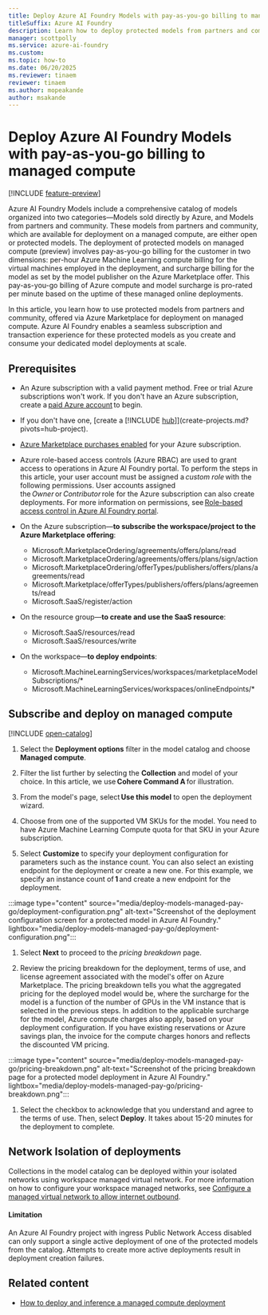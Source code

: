 ```yaml
---
title: Deploy Azure AI Foundry Models with pay-as-you-go billing to managed compute
titleSuffix: Azure AI Foundry
description: Learn how to deploy protected models from partners and community on Azure AI Foundry managed compute and understand how pay-as-you-go surcharge billing works.
manager: scottpolly
ms.service: azure-ai-foundry
ms.custom:
ms.topic: how-to
ms.date: 06/20/2025
ms.reviewer: tinaem
reviewer: tinaem
ms.author: mopeakande
author: msakande
---
```


# Deploy Azure AI Foundry Models with pay-as-you-go billing to managed compute

[!INCLUDE [feature-preview](../includes/feature-preview.md)]

Azure AI Foundry Models include a comprehensive catalog of models organized into two categories—Models sold directly by Azure, and Models from partners and community. These models from partners and community, which are available for deployment on a managed compute, are either open or protected models. The deployment of protected models on managed compute (preview) involves pay-as-you-go billing for the customer in two dimensions: per-hour Azure Machine Learning compute billing for the virtual machines employed in the deployment, and surcharge billing for the model as set by the model publisher on the Azure Marketplace offer. This pay-as-you-go billing of Azure compute and model surcharge is pro-rated per minute based on the uptime of these managed online deployments.

In this article, you learn how to use protected models from partners and community, offered via Azure Marketplace for deployment on managed compute. Azure AI Foundry enables a seamless subscription and transaction experience for these protected models as you create and consume your dedicated model deployments at scale.

## Prerequisites

- An Azure subscription with a valid payment method. Free or trial Azure subscriptions won't work. If you don't have an Azure subscription, create a [paid Azure account](https://azure.microsoft.com/pricing/purchase-options/pay-as-you-go) to begin.

- If you don't have one, [create a [!INCLUDE [hub](../includes/hub-project-name.md)]](create-projects.md?pivots=hub-project).

- [Azure Marketplace purchases enabled](/azure/cost-management-billing/manage/enable-marketplace-purchases) for your Azure subscription.

- Azure role-based access controls (Azure RBAC) are used to grant access to operations in Azure AI Foundry portal. To perform the steps in this article, your user account must be assigned a *custom role* with the following permissions. User accounts assigned the *Owner* or *Contributor* role for the Azure subscription can also create deployments. For more information on permissions, see [Role-based access control in Azure AI Foundry portal](/azure/ai-foundry/concepts/rbac-azure-ai-foundry).


- On the Azure subscription—**to subscribe the workspace/project to the Azure Marketplace offering**:

  - Microsoft.MarketplaceOrdering/agreements/offers/plans/read
  - Microsoft.MarketplaceOrdering/agreements/offers/plans/sign/action
  - Microsoft.MarketplaceOrdering/offerTypes/publishers/offers/plans/agreements/read
  - Microsoft.Marketplace/offerTypes/publishers/offers/plans/agreements/read
  - Microsoft.SaaS/register/action

- On the resource group—**to create and use the SaaS resource**:

  - Microsoft.SaaS/resources/read
  - Microsoft.SaaS/resources/write

- On the workspace—**to deploy endpoints**:

  - Microsoft.MachineLearningServices/workspaces/marketplaceModelSubscriptions/*
  - Microsoft.MachineLearningServices/workspaces/onlineEndpoints/*

## Subscribe and deploy on managed compute

[!INCLUDE [open-catalog](../includes/open-catalog.md)]

1. Select the **Deployment options** filter in the model catalog and choose **Managed compute**.

1. Filter the list further by selecting the **Collection** and model of your choice. In this article, we use **Cohere Command A** for illustration.

1. From the model's page, select **Use this model** to open the deployment wizard.

1. Choose from one of the supported VM SKUs for the model. You need to have Azure Machine Learning Compute quota for that SKU in your Azure subscription.

1. Select **Customize** to specify your deployment configuration for parameters such as the instance count. You can also select an existing endpoint for the deployment or create a new one. For this example, we specify an instance count of **1** and create a new endpoint for the deployment.

  :::image type="content" source="media/deploy-models-managed-pay-go/deployment-configuration.png" alt-text="Screenshot of the deployment configuration screen for a protected model in Azure AI Foundry." lightbox="media/deploy-models-managed-pay-go/deployment-configuration.png":::

1. Select **Next** to proceed to the *pricing breakdown* page.

1. Review the pricing breakdown for the deployment, terms of use, and license agreement associated with the model's offer on Azure Marketplace. The pricing breakdown tells you what the aggregated pricing for the deployed model would be, where the surcharge for the model is a function of the number of GPUs in the VM instance that is selected in the previous steps. In addition to the applicable surcharge for the model, Azure compute charges also apply, based on your deployment configuration. If you have existing reservations or Azure savings plan, the invoice for the compute charges honors and reflects the discounted VM pricing.

  :::image type="content" source="media/deploy-models-managed-pay-go/pricing-breakdown.png" alt-text="Screenshot of the pricing breakdown page for a protected model deployment in Azure AI Foundry." lightbox="media/deploy-models-managed-pay-go/pricing-breakdown.png":::

1. Select the checkbox to acknowledge that you understand and agree to the terms of use. Then, select **Deploy**. It takes about 15-20 minutes for the deployment to complete.

## Network Isolation of deployments

Collections in the model catalog can be deployed within your isolated networks using workspace managed virtual network. For more information on how to configure your workspace managed networks, see [Configure a managed virtual network to allow internet outbound](../../machine-learning/how-to-managed-network.md#configure-a-managed-virtual-network-to-allow-internet-outbound).

#### Limitation

An Azure AI Foundry project with ingress Public Network Access disabled can only support a single active deployment of one of the protected models from the catalog. Attempts to create more active deployments result in deployment creation failures.


## Related content

* [How to deploy and inference a managed compute deployment](deploy-models-managed.md)
